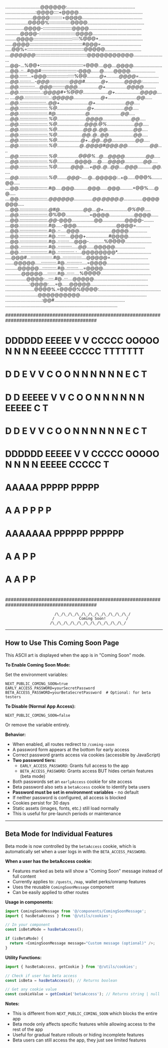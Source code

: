 ............................@@@@@@:......................................................
........................:@@@@::::+@@@@...................................................
......................@@@@::::::::::+@@@@................................................
..................@@@@%:::::::::::::::::@@@@.............................................
...............@@@@-:::::::::::::::::::::::@@@@..........................................
............@@@@-:::::::::::::::::::::::::::::@@@@.......................................
.........@@@@::::::::::::::::::::::::::::::::::::%@@@+...................................
......@@@@::::::::::::::::::::::::::::::::::::::::::#@@@=................................
.....@@%=:::::::::::::::::::::::::::::::::::::::::::::@@@@@*.............................
....@@@@@@*:::::::::::::::::::::::::::::::::::::::::@@@@@@@@@@@..........................
....@@-...%@@+::::::::::::::::::::::::::::::::::=@@@....@@....@@@@.......................
....@@..::...#@@#::::::::::::::::::::::::::::-@@@.......@........@@@@....................
....@@.::::::...=@@@::::::::::::::::::::::%@@*..........@+..........@@@@=................
....@@.:::::::::...-@@@::::::::::::::::@@@#.............@+.............@@@@:.............
....@@.::::::::::::....@@@::::::::::@@@.................@+.................@@@@..........
....@@.::::::::::::::::..:@@@@#+%@@@....................@+....................@@@@.......
....@@.:::::::::::::::::::..:@@@@@......................@+.......................@@......
....@@.:::::::::::::::::::::..@@+.......................@+........................@@.....
....@@.::::::::::::::::::::::.%@........................@+........................@@.....
....@@.::::::::::::::::::::::.#@........................@.........................@@.....
....@@.::::::::::::::::::::::.%@.......................@@@@.......................@@.....
....@@.::::::::::::::::::::::.%@......................@@@.@%......................@@.....
....@@.::::::::::::::::::::::.%@.....................@@.@..@@.....................@@.....
....@@.::::::::::::::::::::::.%@....................@@..@...@@....................@@.....
....@@.::::::::::::::::::::::.%@...................@+...@@...@@...................@@.....
....@@.::::::::::::::::::::::.%@..................@..@@@@#@@@.@@..................@@.....
....@@.::::::::::::::::::::::.%@.................@@@%...@....@@@@.................@@.....
....@@.::::::::::::::::::::::.%@..............*@@@@.....@*.....@@@@...............@@.....
....@@.::::::::::::::::::::::.%@...........@@@.....+@@..@...@@.....@@@............@@.....
....@@.::::::::::::::::::::::.%@........@@@-.....*@...@@@@@:..+@......@@@%........@@.....
....@@.::::::::::::::::::::::.#@.....@@@...........@@@......@@@..........+@@%.....@@.....
....@@.::::::::::::::::::::::.*@@@@@@...............@@.@@@@.@*...............@@@@@@@.....
....@@.::::::::::::::::::::::.*@#@...................@@....@+...................@%@@.....
....@@.::::::::::::::::::::::.*@%@@...................=@@@@....................@@@@......
....@@.::::::::::::::::::::::.*@@-*@@@..................@@..................@@@@-........
....@@.::::::::::::::::::::::.#@.....-@@@................................@@@@=...........
....@@.::::::::::::::::::::::.#@..::.....@@@..........................@@@@...............
....@@.::::::::::::::::::::::.#@..::::::....@@@+..................#@@@@..................
....@@.::::::::::::::::::::::.#@..:::::::::....@@@-............%@@@@.....................
....@@..:::::::::::::::::::::.#@..:::::::::::.....*@@*......@@@@@........................
....@@..:::::::::::::::::::::.#@..:::::::::::::.:....@@@@@@@@*...........................
.....@@@#...:::::::::::::::::.#@..:::::::::::::::....@@@@@=..............................
.......@@@@@.....::::::::::::.#@..::::::::::::....=@@@@..................................
..........@@@@@...:::::::::::.#@..:::::::::....=@@@@.....................................
.............@@@@@....:::::::.#@..::::::....%@@@@........................................
.................@@@@:...::::.#@..:::....@@@@@...........................................
...................:@@@@:.....=@......@@@@@..............................................
.......................@@@@%.=@@@@%@@@@:.................................................
..........................@@@@@@@@@@.....................................................
.............................:@@#........................................................
.........................................................................................

#########################################################################################
#                                                                                       #
#    DDDDDD   EEEEE  V     V  CCCCC  OOOOO  N     N  N     N  EEEEE  CCCCC  TTTTTTT     #
#    D     D  E      V     V  C      O   O  N N   N  N N   N  E      C         T        #
#    D     D  EEEEE  V     V  C      O   O  N  N  N  N  N  N  EEEEE  C         T        #
#    D     D  E       V   V   C      O   O  N   N N  N   N N  E      C         T        #
#    DDDDDD   EEEEE    V V    CCCCC  OOOOO  N     N  N     N  EEEEE  CCCCC     T        #
#                                                                                       #
#                               AAAAA    PPPPP    PPPPP                                 #
#                              A     A  P     P  P     P                                #
#                              AAAAAAA  PPPPPP   PPPPPP                                 #
#                              A     A  P        P                                      #
#                              A     A  P        P                                      #
#                                                                                       #
#########################################################################################

                          /\_/\_/\_/\_/\_/\_/\_/\_/\_/\_/\_/                             
                         /           Coming Soon!         /                              
                        /\_/\_/\_/\_/\_/\_/\_/\_/\_/\_/\_/                               
---

## How to Use This Coming Soon Page

This ASCII art is displayed when the app is in "Coming Soon" mode.

**To Enable Coming Soon Mode:**

Set the environment variables:
```
NEXT_PUBLIC_COMING_SOON=true
EARLY_ACCESS_PASSWORD=yourSecretPassword
BETA_ACCESS_PASSWORD=yourBetaSecretPassword  # Optional: for beta testers
```

**To Disable (Normal App Access):**
```
NEXT_PUBLIC_COMING_SOON=false
```

Or remove the variable entirely.

**Behavior:**
- When enabled, all routes redirect to `/coming-soon`
- A password form appears at the bottom for early access
- Correct password grants access via cookies (accessible by JavaScript)
- **Two password tiers:**
  - `EARLY_ACCESS_PASSWORD`: Grants full access to the app
  - `BETA_ACCESS_PASSWORD`: Grants access BUT hides certain features (beta mode)
- Both passwords set an `earlyAccess` cookie for site access
- Beta password also sets a `betaAccess` cookie to identify beta users
- **Password must be set in environment variables** - no default
- If neither password is configured, all access is blocked
- Cookies persist for 30 days
- Static assets (images, fonts, etc.) still load normally
- This is useful for pre-launch periods or maintenance

---

## Beta Mode for Individual Features

Beta mode is now controlled by the `betaAccess` cookie, which is automatically set when a user logs in with the `BETA_ACCESS_PASSWORD`.

**When a user has the betaAccess cookie:**
- Features marked as beta will show a "Coming Soon" message instead of full content
- Currently applies to: `/quests`, `/map`, wallet perks/onramp features
- Uses the reusable `ComingSoonMessage` component
- Can be easily applied to other routes

**Usage in components:**
```typescript
import ComingSoonMessage from '@/components/ComingSoonMessage';
import { hasBetaAccess } from '@/utils/cookies';

// In your component
const isBetaMode = hasBetaAccess();

if (isBetaMode) {
  return <ComingSoonMessage message="Custom message (optional)" />;
}
```

**Utility Functions:**

```typescript
import { hasBetaAccess, getCookie } from '@/utils/cookies';

// Check if user has beta access
const isBeta = hasBetaAccess(); // Returns boolean

// Get any cookie value
const cookieValue = getCookie('betaAccess'); // Returns string | null
```

**Notes:**
- This is different from `NEXT_PUBLIC_COMING_SOON` which blocks the entire app
- Beta mode only affects specific features while allowing access to the rest of the app
- Useful for gradual feature rollouts or hiding incomplete features
- Beta users can still access the app, they just see limited features
